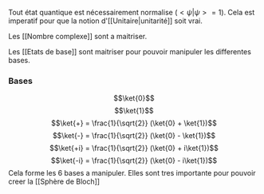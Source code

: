 Tout état quantique est nécessairement normalise ($<\psi|\psi> = 1$). Cela est imperatif pour que la notion d'[[Unitaire|unitarité]] soit vrai.

Les [[Nombre complexe]] sont a maitriser.


Les [[Etats de base]] sont maitriser pour pouvoir manipuler les differentes bases.
### Bases
$$\ket{0}$$
$$\ket{1}$$
$$\ket{+} = \frac{1}{\sqrt{2}} (\ket{0} + \ket{1})$$
$$\ket{-} = \frac{1}{\sqrt{2}} (\ket{0} - \ket{1})$$
$$\ket{+i} = \frac{1}{\sqrt{2}} (\ket{0} + i\ket{1})$$
$$\ket{-i} = \frac{1}{\sqrt{2}} (\ket{0} - i\ket{1})$$
Cela forme les 6 bases a manipuler. Elles sont tres importante pour pouvoir creer la [[Sphère de Bloch]]